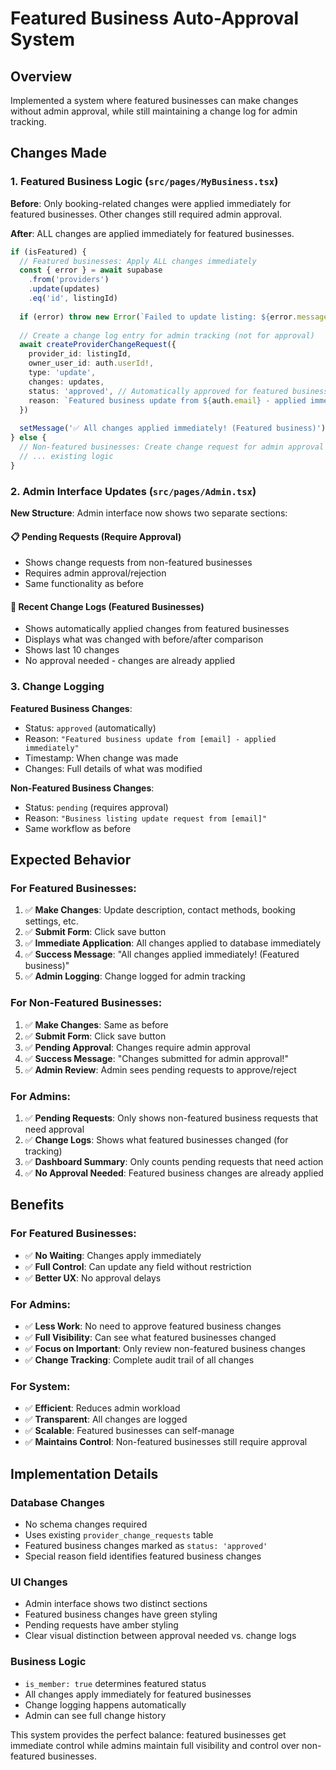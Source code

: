 # Featured Business Auto-Approval System

## Overview
Implemented a system where featured businesses can make changes without admin approval, while still maintaining a change log for admin tracking.

## Changes Made

### 1. **Featured Business Logic (`src/pages/MyBusiness.tsx`)**

**Before**: Only booking-related changes were applied immediately for featured businesses. Other changes still required admin approval.

**After**: ALL changes are applied immediately for featured businesses.

```typescript
if (isFeatured) {
  // Featured businesses: Apply ALL changes immediately
  const { error } = await supabase
    .from('providers')
    .update(updates)
    .eq('id', listingId)
  
  if (error) throw new Error(`Failed to update listing: ${error.message}`)
  
  // Create a change log entry for admin tracking (not for approval)
  await createProviderChangeRequest({
    provider_id: listingId,
    owner_user_id: auth.userId!,
    type: 'update',
    changes: updates,
    status: 'approved', // Automatically approved for featured businesses
    reason: `Featured business update from ${auth.email} - applied immediately`
  })
  
  setMessage('✅ All changes applied immediately! (Featured business)')
} else {
  // Non-featured businesses: Create change request for admin approval
  // ... existing logic
}
```

### 2. **Admin Interface Updates (`src/pages/Admin.tsx`)**

**New Structure**: Admin interface now shows two separate sections:

#### **📋 Pending Requests (Require Approval)**
- Shows change requests from non-featured businesses
- Requires admin approval/rejection
- Same functionality as before

#### **📝 Recent Change Logs (Featured Businesses)**
- Shows automatically applied changes from featured businesses
- Displays what was changed with before/after comparison
- Shows last 10 changes
- No approval needed - changes are already applied

### 3. **Change Logging**

**Featured Business Changes**:
- Status: `approved` (automatically)
- Reason: `"Featured business update from [email] - applied immediately"`
- Timestamp: When change was made
- Changes: Full details of what was modified

**Non-Featured Business Changes**:
- Status: `pending` (requires approval)
- Reason: `"Business listing update request from [email]"`
- Same workflow as before

## Expected Behavior

### **For Featured Businesses:**
1. ✅ **Make Changes**: Update description, contact methods, booking settings, etc.
2. ✅ **Submit Form**: Click save button
3. ✅ **Immediate Application**: All changes applied to database immediately
4. ✅ **Success Message**: "All changes applied immediately! (Featured business)"
5. ✅ **Admin Logging**: Change logged for admin tracking

### **For Non-Featured Businesses:**
1. ✅ **Make Changes**: Same as before
2. ✅ **Submit Form**: Click save button
3. ✅ **Pending Approval**: Changes require admin approval
4. ✅ **Success Message**: "Changes submitted for admin approval!"
5. ✅ **Admin Review**: Admin sees pending requests to approve/reject

### **For Admins:**
1. ✅ **Pending Requests**: Only shows non-featured business requests that need approval
2. ✅ **Change Logs**: Shows what featured businesses changed (for tracking)
3. ✅ **Dashboard Summary**: Only counts pending requests that need action
4. ✅ **No Approval Needed**: Featured business changes are already applied

## Benefits

### **For Featured Businesses:**
- ✅ **No Waiting**: Changes apply immediately
- ✅ **Full Control**: Can update any field without restriction
- ✅ **Better UX**: No approval delays

### **For Admins:**
- ✅ **Less Work**: No need to approve featured business changes
- ✅ **Full Visibility**: Can see what featured businesses changed
- ✅ **Focus on Important**: Only review non-featured business changes
- ✅ **Change Tracking**: Complete audit trail of all changes

### **For System:**
- ✅ **Efficient**: Reduces admin workload
- ✅ **Transparent**: All changes are logged
- ✅ **Scalable**: Featured businesses can self-manage
- ✅ **Maintains Control**: Non-featured businesses still require approval

## Implementation Details

### **Database Changes**
- No schema changes required
- Uses existing `provider_change_requests` table
- Featured business changes marked as `status: 'approved'`
- Special reason field identifies featured business changes

### **UI Changes**
- Admin interface shows two distinct sections
- Featured business changes have green styling
- Pending requests have amber styling
- Clear visual distinction between approval needed vs. change logs

### **Business Logic**
- `is_member: true` determines featured status
- All changes apply immediately for featured businesses
- Change logging happens automatically
- Admin can see full change history

This system provides the perfect balance: featured businesses get immediate control while admins maintain full visibility and control over non-featured businesses.
